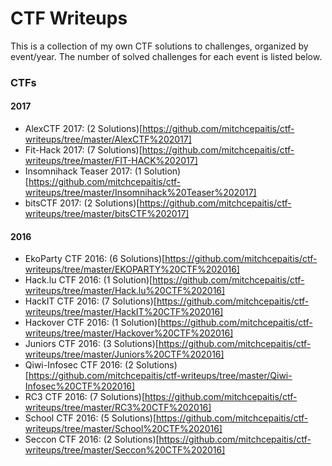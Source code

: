 # CTF Writeups
This is a collection of my own CTF solutions to challenges, organized by event/year.  The number of solved challenges for each event is listed below.

### CTFs
#### 2017
- AlexCTF 2017: (2 Solutions)[https://github.com/mitchcepaitis/ctf-writeups/tree/master/AlexCTF%202017]
- Fit-Hack 2017: (7 Solutions)[https://github.com/mitchcepaitis/ctf-writeups/tree/master/FIT-HACK%202017]
- Insomnihack Teaser 2017: (1 Solution)[https://github.com/mitchcepaitis/ctf-writeups/tree/master/Insomnihack%20Teaser%202017]
- bitsCTF 2017: (2 Solutions)[https://github.com/mitchcepaitis/ctf-writeups/tree/master/bitsCTF%202017]

#### 2016
- EkoParty CTF 2016: (6 Solutions)[https://github.com/mitchcepaitis/ctf-writeups/tree/master/EKOPARTY%20CTF%202016]
- Hack.lu CTF 2016: (1 Solution)[https://github.com/mitchcepaitis/ctf-writeups/tree/master/Hack.lu%20CTF%202016]
- HackIT CTF 2016: (7 Solutions)[https://github.com/mitchcepaitis/ctf-writeups/tree/master/HackIT%20CTF%202016]
- Hackover CTF 2016: (1 Solution)[https://github.com/mitchcepaitis/ctf-writeups/tree/master/Hackover%20CTF%202016]
- Juniors CTF 2016: (3 Solutions)[https://github.com/mitchcepaitis/ctf-writeups/tree/master/Juniors%20CTF%202016]
- Qiwi-Infosec CTF 2016: (2 Solutions)[https://github.com/mitchcepaitis/ctf-writeups/tree/master/Qiwi-Infosec%20CTF%202016]
- RC3 CTF 2016: (7 Solutions)[https://github.com/mitchcepaitis/ctf-writeups/tree/master/RC3%20CTF%202016]
- School CTF 2016: (5 Solutions)[https://github.com/mitchcepaitis/ctf-writeups/tree/master/School%20CTF%202016]
- Seccon CTF 2016: (2 Solutions)[https://github.com/mitchcepaitis/ctf-writeups/tree/master/Seccon%20CTF%202016]
